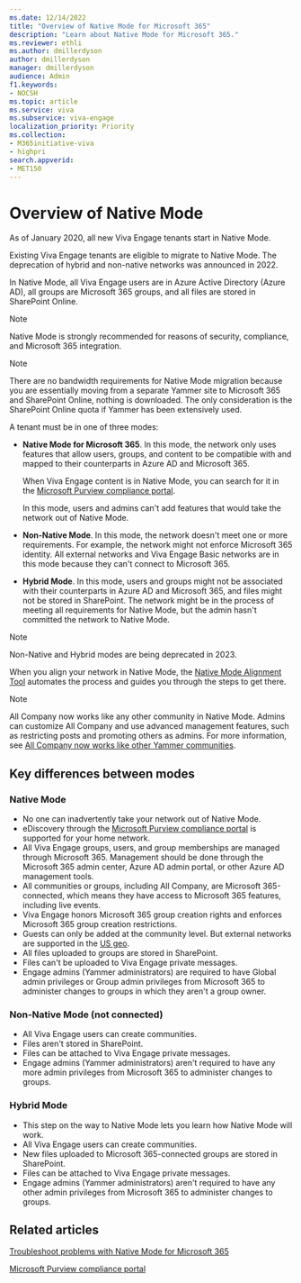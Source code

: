 ```yaml
---
ms.date: 12/14/2022
title: "Overview of Native Mode for Microsoft 365"
description: "Learn about Native Mode for Microsoft 365."
ms.reviewer: ethli
ms.author: dmillerdyson
author: dmillerdyson
manager: dmillerdyson
audience: Admin
f1.keywords:
- NOCSH
ms.topic: article
ms.service: viva
ms.subservice: viva-engage
localization_priority: Priority
ms.collection:  
- M365initiative-viva
- highpri
search.appverid:
- MET150
---
```


# Overview of Native Mode

As of January 2020, all new Viva Engage tenants start in Native Mode.

Existing Viva Engage tenants are eligible to migrate to Native Mode. The deprecation of hybrid and non-native networks was announced in 2022.

In Native Mode, all Viva Engage users are in Azure Active Directory (Azure AD), all groups are Microsoft 365 groups, and all files are stored in SharePoint Online.

 > [!NOTE]
> Native Mode is strongly recommended for reasons of security, compliance, and Microsoft 365 integration.

 > [!NOTE]
> There are no bandwidth requirements for Native Mode migration because you are essentially moving from a separate Yammer site to Microsoft 365 and SharePoint Online, nothing is downloaded. The only consideration is the SharePoint Online quota if Yammer has been extensively used.

A tenant must be in one of three modes:

- **Native Mode for Microsoft 365**. In this mode, the network only uses features that allow users, groups, and content to be compatible with and mapped to their counterparts in Azure AD and Microsoft 365.

  When Viva Engage content is in Native Mode, you can search for it in the [Microsoft Purview compliance portal](https://go.microsoft.com/fwlink/?linkid=2132455).
  
  In this mode, users and admins can't add features that would take the network out of Native Mode.

- **Non-Native Mode**. In this mode, the network doesn't meet one or more requirements. For example, the network might not enforce Microsoft 365 identity. All external networks and Viva Engage Basic networks are in this mode because they can't connect to Microsoft 365.

- **Hybrid Mode**. In this mode, users and groups might not be associated with their counterparts in Azure AD and Microsoft 365, and files might not be stored in SharePoint. The network might be in the process of meeting all requirements for Native Mode, but the admin hasn't committed the network to Native Mode.

> [!NOTE]
> Non-Native and Hybrid modes are being deprecated in 2023.


When you align your network in Native Mode, the [Native Mode Alignment Tool](./native-mode-guide.md) automates the process and guides you through the steps to get there.

 > [!NOTE]
> All Company now works like any other community in Native Mode. Admins can customize All Company and use advanced management features, such as restricting posts and promoting others as admins. For more information, see [All Company now works like other Yammer communities](/yammer/manage-yammer-groups/yammer-all-company-yammer-community).

## Key differences between modes

### Native Mode

- No one can inadvertently take your network out of Native Mode.
- eDiscovery through the [Microsoft Purview compliance portal](https://go.microsoft.com/fwlink/?linkid=2132455) is supported for your home network.
- All Viva Engage groups, users, and group memberships are managed through Microsoft 365. Management should be done through the Microsoft 365 admin center, Azure AD admin portal, or other Azure AD management tools.
- All communities or groups, including All Company, are Microsoft 365-connected, which means they have access to Microsoft 365 features, including live events.
- Viva Engage honors Microsoft 365 group creation rights and enforces Microsoft 365 group creation restrictions.
- Guests can only be added at the community level. But external networks are supported in the [US geo](/yammer/manage-security-and-compliance/security-and-compliance).
- All files uploaded to groups are stored in SharePoint.
- Files can't be uploaded to Viva Engage private messages.
- Engage admins (Yammer administrators) are required to have  Global admin privileges or Group admin privileges from Microsoft 365 to administer changes to groups in which they aren't a group owner.

### Non-Native Mode (not connected)

- All Viva Engage users can create communities.
- Files aren't stored in SharePoint.
- Files can be attached to Viva Engage private messages.
- Engage admins (Yammer administrators) aren't required to have any more admin privileges from Microsoft 365 to administer changes to groups.

### Hybrid Mode

- This step on the way to Native Mode lets you learn how Native Mode will work.
- All Viva Engage users can create communities.
- New files uploaded to Microsoft 365-connected groups are stored in SharePoint.
- Files can be attached to Viva Engage private messages.
- Engage admins (Yammer administrators) aren't required to have any other admin privileges from Microsoft 365 to administer changes to groups.

## Related articles

[Troubleshoot problems with Native Mode for Microsoft 365](./troubleshoot-native-mode.md)

[Microsoft Purview compliance portal](https://go.microsoft.com/fwlink/?linkid=2132455)

